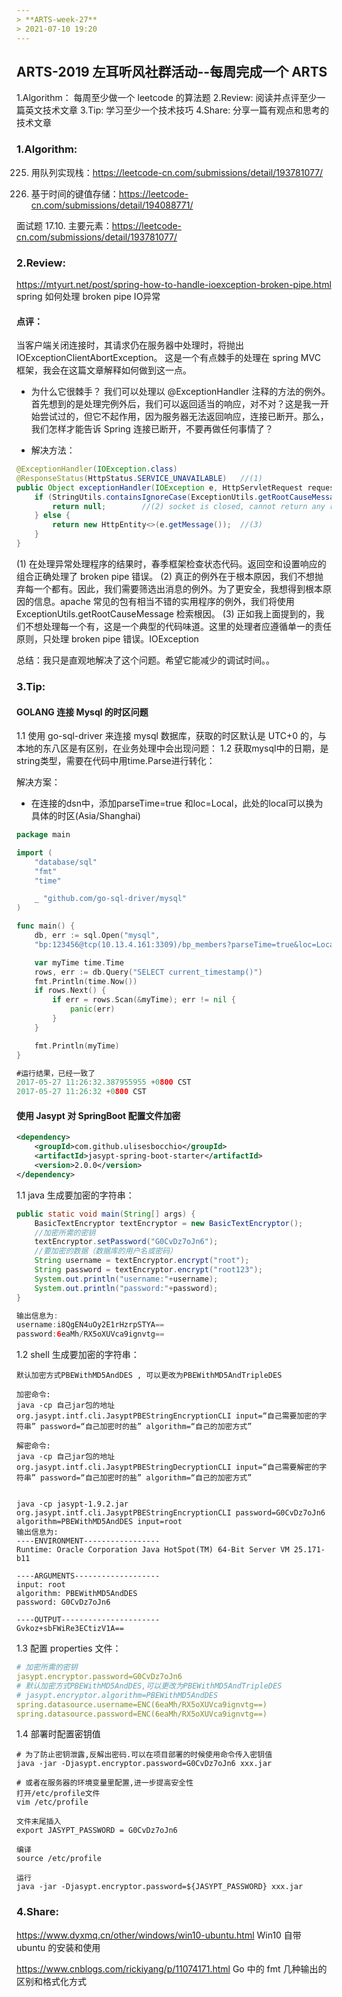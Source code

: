 ```yaml
---
> **ARTS-week-27**
> 2021-07-10 19:20
---
```



## ARTS-2019 左耳听风社群活动--每周完成一个 ARTS
1.Algorithm： 每周至少做一个 leetcode 的算法题
2.Review: 阅读并点评至少一篇英文技术文章
3.Tip: 学习至少一个技术技巧
4.Share: 分享一篇有观点和思考的技术文章

### 1.Algorithm:

225. 用队列实现栈：https://leetcode-cn.com/submissions/detail/193781077/

981. 基于时间的键值存储：https://leetcode-cn.com/submissions/detail/194088771/

面试题 17.10. 主要元素：https://leetcode-cn.com/submissions/detail/193781077/

### 2.Review:

https://mtyurt.net/post/spring-how-to-handle-ioexception-broken-pipe.html
spring 如何处理 broken pipe IO异常

#### 点评：

当客户端关闭连接时，其请求仍在服务器中处理时，将抛出 IOExceptionClientAbortException。 这是一个有点棘手的处理在 spring MVC 框架，我会在这篇文章解释如何做到这一点。

- 为什么它很棘手？
我们可以处理以 @ExceptionHandler 注释的方法的例外。首先想到的是处理完例外后，我们可以返回适当的响应，对不对？这是我一开始尝试过的，但它不起作用，因为服务器无法返回响应，连接已断开。那么，我们怎样才能告诉 Spring 连接已断开，不要再做任何事情了？

- 解决方法：
```java
@ExceptionHandler(IOException.class)
@ResponseStatus(HttpStatus.SERVICE_UNAVAILABLE)   //(1)
public Object exceptionHandler(IOException e, HttpServletRequest request) {
    if (StringUtils.containsIgnoreCase(ExceptionUtils.getRootCauseMessage(e), "Broken pipe")) {   //(2)
        return null;        //(2) socket is closed, cannot return any response    
    } else {
        return new HttpEntity<>(e.getMessage());  //(3)
    }
}
```
(1) 在处理异常处理程序的结果时，春季框架检查状态代码。返回空和设置响应的组合正确处理了 broken pipe 错误。
(2) 真正的例外在于根本原因，我们不想抛弃每一个都有。因此，我们需要筛选出消息的例外。为了更安全，我想得到根本原因的信息。apache 常见的包有相当不错的实用程序的例外，我们将使用  ExceptionUtils.getRootCauseMessage 检索根因。
(3) 正如我上面提到的，我们不想处理每一个有，这是一个典型的代码味道。这里的处理者应遵循单一的责任原则，只处理 broken pipe 错误。IOException

总结：我只是直观地解决了这个问题。希望它能减少的调试时间。。

### 3.Tip:

#### GOLANG 连接 Mysql 的时区问题

1.1 使用 go-sql-driver 来连接 mysql 数据库，获取的时区默认是 UTC+0 的，与本地的东八区是有区别，在业务处理中会出现问题：
1.2 获取mysql中的日期，是string类型，需要在代码中用time.Parse进行转化：

解决方案：
- 在连接的dsn中，添加parseTime=true 和loc=Local，此处的local可以换为具体的时区(Asia/Shanghai)

```go
package main

import (
    "database/sql"
    "fmt"
    "time"

    _ "github.com/go-sql-driver/mysql"
)

func main() {
    db, err := sql.Open("mysql", 
    "bp:123456@tcp(10.13.4.161:3309)/bp_members?parseTime=true&loc=Local")

    var myTime time.Time
    rows, err := db.Query("SELECT current_timestamp()")
    fmt.Println(time.Now())
    if rows.Next() {
        if err = rows.Scan(&myTime); err != nil {
            panic(err)
        }
    }

    fmt.Println(myTime)
}

#运行结果，已经一致了
2017-05-27 11:26:32.387955955 +0800 CST
2017-05-27 11:26:32 +0800 CST
```


#### 使用 Jasypt 对 SpringBoot 配置文件加密

```xml
<dependency>
    <groupId>com.github.ulisesbocchio</groupId>
    <artifactId>jasypt-spring-boot-starter</artifactId>
    <version>2.0.0</version>
</dependency>
```

1.1 java 生成要加密的字符串：

```java
public static void main(String[] args) {
    BasicTextEncryptor textEncryptor = new BasicTextEncryptor();
    //加密所需的密钥
    textEncryptor.setPassword("G0CvDz7oJn6");
    //要加密的数据（数据库的用户名或密码）
    String username = textEncryptor.encrypt("root");
    String password = textEncryptor.encrypt("root123");
    System.out.println("username:"+username);
    System.out.println("password:"+password);
}

输出信息为:
username:i8QgEN4uOy2E1rHzrpSTYA==
password:6eaMh/RX5oXUVca9ignvtg==
```

1.2 shell 生成要加密的字符串：

```shell
默认加密方式PBEWithMD5AndDES , 可以更改为PBEWithMD5AndTripleDES

加密命令:
java -cp 自己jar包的地址 org.jasypt.intf.cli.JasyptPBEStringEncryptionCLI input=“自己需要加密的字符串” password=“自己加密时的盐” algorithm=“自己的加密方式”

解密命令:
java -cp 自己jar包的地址 org.jasypt.intf.cli.JasyptPBEStringDecryptionCLI input=“自己需要解密的字符串” password=“自己加密时的盐” algorithm=“自己的加密方式”


java -cp jasypt-1.9.2.jar org.jasypt.intf.cli.JasyptPBEStringEncryptionCLI password=G0CvDz7oJn6 algorithm=PBEWithMD5AndDES input=root
输出信息为:
----ENVIRONMENT-----------------
Runtime: Oracle Corporation Java HotSpot(TM) 64-Bit Server VM 25.171-b11

----ARGUMENTS-------------------
input: root
algorithm: PBEWithMD5AndDES
password: G0CvDz7oJn6

----OUTPUT----------------------
Gvkoz+sbFWiRe3ECtizV1A==
```

1.3 配置 properties 文件：

```yml
# 加密所需的密钥
jasypt.encryptor.password=G0CvDz7oJn6
# 默认加密方式PBEWithMD5AndDES,可以更改为PBEWithMD5AndTripleDES
# jasypt.encryptor.algorithm=PBEWithMD5AndDES
spring.datasource.username=ENC(6eaMh/RX5oXUVca9ignvtg==)
spring.datasource.password=ENC(6eaMh/RX5oXUVca9ignvtg==)
```

1.4 部署时配置密钥值

```shell
# 为了防止密钥泄露,反解出密码.可以在项目部署的时候使用命令传入密钥值
java -jar -Djasypt.encryptor.password=G0CvDz7oJn6 xxx.jar

# 或者在服务器的环境变量里配置,进一步提高安全性
打开/etc/profile文件
vim /etc/profile

文件末尾插入
export JASYPT_PASSWORD = G0CvDz7oJn6

编译 
source /etc/profile

运行 
java -jar -Djasypt.encryptor.password=${JASYPT_PASSWORD} xxx.jar

```


### 4.Share:

https://www.dyxmq.cn/other/windows/win10-ubuntu.html
Win10 自带 ubuntu 的安装和使用

https://www.cnblogs.com/rickiyang/p/11074171.html
Go 中的 fmt 几种输出的区别和格式化方式
